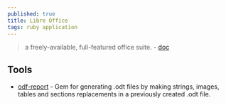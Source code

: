 ```yaml
---
published: true
title: Libre Office
tags: ruby application
---
```

> a freely-available, full-featured office suite. - [doc](https://books.libreoffice.org/en/index.html)

## Tools
- [odf-report](https://github.com/sandrods/odf-report) - Gem for generating .odt files by making strings, images, tables and sections replacements in a previously created .odt file.